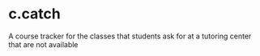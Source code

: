 # c.catch
A course tracker for the classes that students ask for at a tutoring center that are not available

